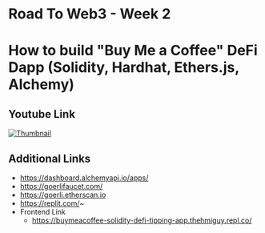 # Road To Web3 - Week 2

# How to build "Buy Me a Coffee" DeFi Dapp (Solidity, Hardhat, Ethers.js, Alchemy)

## Youtube Link

[![Thumbnail](https://img.youtube.com/vi/cxxKdJk55Lk/maxresdefault.jpg)](https://youtu.be/cxxKdJk55Lk)

## Additional Links

- https://dashboard.alchemyapi.io/apps/
- https://goerlifaucet.com/
- https://goerli.etherscan.io
- https://replit.com/~
- Frontend Link
    - https://buymeacoffee-solidity-defi-tipping-app.thehmiguy.repl.co/